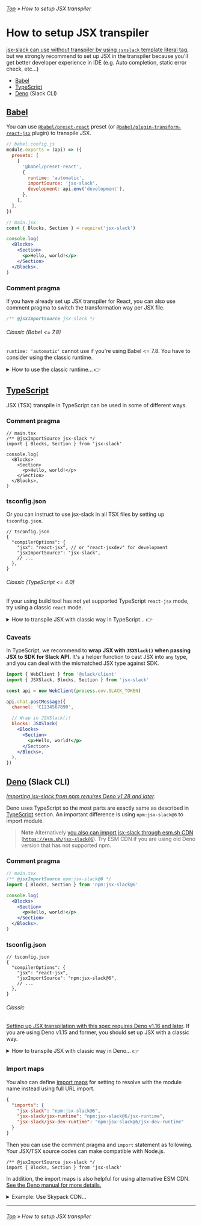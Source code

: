 ###### [Top](../README.md) &raquo; How to setup JSX transpiler

# How to setup JSX transpiler

[jsx-slack can use without transpiler by using `jsxslack` template literal tag](../README.md#user-content-quick-start-template-literal), but we strongly recommend to set up JSX in the transpiler because you'll get better developer experience in IDE (e.g. Auto completion, static error check, etc...)

- [Babel](#babel)
- [TypeScript](#typescript)
- [Deno](#deno) (Slack CLI)

## [Babel](https://babeljs.io/) <a name="user-content-babel" id="babel"></a>

You can use [`@babel/preset-react`](https://babeljs.io/docs/en/babel-preset-react) preset (or [`@babel/plugin-transform-react-jsx`](https://babeljs.io/docs/en/babel-plugin-transform-react-jsx) plugin) to transpile JSX.

```javascript
// babel.config.js
module.exports = (api) => ({
  presets: [
    [
      '@babel/preset-react',
      {
        runtime: 'automatic',
        importSource: 'jsx-slack',
        development: api.env('development'),
      },
    ],
  ],
})
```

```jsx
// main.jsx
const { Blocks, Section } = require('jsx-slack')

console.log(
  <Blocks>
    <Section>
      <p>Hello, world!</p>
    </Section>
  </Blocks>,
)
```

### Comment pragma

If you have already set up JSX transpiler for React, you can also use comment pragma to switch the transformation way per JSX file.

```jsx
/** @jsxImportSource jsx-slack */
```

###### Classic (Babel <= 7.8)

`runtime: 'automatic'` cannot use if you're using Babel <= 7.8. You have to consider using the classic runtime.

<details>
<summary>How to use the classic runtime... 👉</summary>

```javascript
// babel.config.js
module.exports = (api) => ({
  presets: [
    [
      '@babel/preset-react',
      {
        runtime: 'classic',
        pragma: 'JSXSlack.h',
        pragmaFrag: 'JSXSlack.Fragment',
        development: api.env('development'),
      },
    ],
  ],
})
```

_You should always import `JSXSlack` from `jsx-slack` in every JSX._

```jsx
// main.jsx
const { JSXSlack, Blocks, Section } = require('jsx-slack')

console.log(
  <Blocks>
    <Section>
      <p>Hello, world!</p>
    </Section>
  </Blocks>,
)
```

#### Comment pragma

```jsx
/** @jsx JSXSlack.h **/
/** @jsxFrag JSXSlack.Fragment **/
const { JSXSlack } = require('jsx-slack')
```

</details>

## [TypeScript](https://www.typescriptlang.org/) <a name="user-content-typescript" id="typescript"></a>

JSX (TSX) transpile in TypeScript can be used in some of different ways.

### Comment pragma

```tsx
// main.tsx
/** @jsxImportSource jsx-slack */
import { Blocks, Section } from 'jsx-slack'

console.log(
  <Blocks>
    <Section>
      <p>Hello, world!</p>
    </Section>
  </Blocks>,
)
```

### tsconfig.json

Or you can instruct to use jsx-slack in all TSX files by setting up `tsconfig.json`.

```jsonc
// tsconfig.json
{
  "compilerOptions": {
    "jsx": "react-jsx", // or "react-jsxdev" for development
    "jsxImportSource": "jsx-slack",
    // ...
  },
}
```

###### Classic (TypeScript <= 4.0) <a name="user-content-typescript-classic" id="typescript-classic"></a>

If your using build tool has not yet supported TypeScript `react-jsx` mode, try using a classic `react` mode.

<details>
<summary>How to transpile JSX with classic way in TypeScript... 👉</summary>

#### Comment pragma

_You should always import `JSXSlack` from `jsx-slack` in every TSX files._

```jsx
/** @jsx JSXSlack.h **/
/** @jsxFrag JSXSlack.Fragment **/
import { JSXSlack, Blocks, Section } from 'jsx-slack'

console.log(
  JSXSlack(
    <Blocks>
      <Section>
        <p>Hello, world!</p>
      </Section>
    </Blocks>,
  ),
)
```

Please note that `jsxFrag` pragma is available only in [TypeScript >= 4.0](https://devblogs.microsoft.com/typescript/announcing-typescript-4-0/#custom-jsx-factories).

#### tsconfig.json

```jsonc
// tsconfig.json
{
  "compilerOptions": {
    "jsx": "react",
    "jsxFactory": "JSXSlack.h",
    // NOTE: jsxFragmentFactory is available only in TypeScript >= v4.0.
    "jsxFragmentFactory": "JSXSlack.Fragment",
    // ...
  },
}
```

</details>

### Caveats

In TypeScript, we recommend to **wrap JSX with `JSXSlack()` when passing JSX to SDK for Slack API.** It's a helper function to cast JSX into `any` type, and you can deal with the mismatched JSX type against SDK.

```jsx
import { WebClient } from '@slack/client'
import { JSXSlack, Blocks, Section } from 'jsx-slack'

const api = new WebClient(process.env.SLACK_TOKEN)

api.chat.postMessage({
  channel: 'C1234567890',

  // Wrap in JSXSlack()!
  blocks: JSXSlack(
    <Blocks>
      <Section>
        <p>Hello, world!</p>
      </Section>
    </Blocks>,
  ),
})
```

## [Deno](https://deno.land/) (Slack CLI) <a name="user-content-deno" id="deno"></a>

_[Importing jsx-slack from npm requires Deno v1.28 and later](https://deno.com/blog/v1.28#using-npm)._

Deno uses TypeScript so the most parts are exactly same as described in [TypeScript](#typescript) section. An important difference is using `npm:jsx-slack@6` to import module.

> **Note**
> Alternatively [you also can import jsx-slack through esm.sh CDN](https://deno.land/manual@v1.28.1/node/cdns#esmsh) ([`https://esm.sh/jsx-slack@6`](https://esm.sh/jsx-slack@6)). Try ESM CDN if you are using old Deno version that has not supported npm.

### Comment pragma

```jsx
// main.tsx
/** @jsxImportSource npm:jsx-slack@6 */
import { Blocks, Section } from 'npm:jsx-slack@6'

console.log(
  <Blocks>
    <Section>
      <p>Hello, world!</p>
    </Section>
  </Blocks>,
)
```

### tsconfig.json

```jsonc
// tsconfig.json
{
  "compilerOptions": {
    "jsx": "react-jsx",
    "jsxImportSource": "npm:jsx-slack@6",
    // ...
  },
}
```

###### Classic <a name="user-content-deno-classic" id="deno-classic"></a>

[Setting up JSX transpilation with this spec requires Deno v1.16 and later](https://deno.com/blog/v1.16#support-for-new-jsx-transforms). If you are using Deno v1.15 and former, you should set up JSX with a classic way.

<details>
<summary>How to transpile JSX with classic way in Deno... 👉</summary>

#### Comment pragma

_You should always import `JSXSlack` from `https://esm.sh/jsx-slack@6` in every TSX files._

```jsx
/** @jsx JSXSlack.h **/
/** @jsxFrag JSXSlack.Fragment **/
import { JSXSlack, Blocks, Section } from 'https://esm.sh/jsx-slack@6'

console.log(
  <Blocks>
    <Section>
      <p>Hello, world!</p>
    </Section>
  </Blocks>,
)
```

#### tsconfig.json

```jsonc
// tsconfig.json
{
  "compilerOptions": {
    "jsx": "react",
    "jsxFactory": "JSXSlack.h",
    "jsxFragmentFactory": "JSXSlack.Fragment",
    // ...
  },
}
```

</details>

### Import maps

You also can define [import maps](https://deno.land/manual/linking_to_external_code/import_maps) for setting to resolve with the module name instead using full URL import.

```json
{
  "imports": {
    "jsx-slack": "npm:jsx-slack@6",
    "jsx-slack/jsx-runtime": "npm:jsx-slack@6/jsx-runtime",
    "jsx-slack/jsx-dev-runtime": "npm:jsx-slack@6/jsx-dev-runtime"
  }
}
```

Then you can use the comment pragma and `import` statement as following. Your JSX/TSX source codes can make compatible with Node.js.

```tsx
/** @jsxImportSource jsx-slack */
import { Blocks, Section } from 'jsx-slack'
```

In addition, the import maps is also helpful for using alternative ESM CDN. [See the Deno manual for more details.](https://deno.land/manual/jsx_dom/jsx#using-an-import-map)

<details>
<summary>Example: Use Skypack CDN...</summary>

```json
{
  "imports": {
    "jsx-slack": "https://cdn.skypack.dev/jsx-slack?dts",
    "jsx-slack/jsx-runtime": "https://cdn.skypack.dev/jsx-slack/jsx-runtime?dts",
    "jsx-slack/jsx-dev-runtime": "https://cdn.skypack.dev/jsx-slack/jsx-dev-runtime?dts"
  }
}
```

</details>

---

###### [Top](../README.md) &raquo; How to setup JSX transpiler
